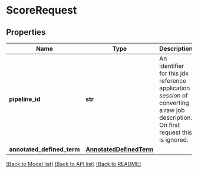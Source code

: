# ScoreRequest

## Properties
Name | Type | Description | Notes
------------ | ------------- | ------------- | -------------
**pipeline_id** | **str** | An identifier for this jdx reference application _session_ of converting a raw job description. On first request this is ignored. | [optional] 
**annotated_defined_term** | [**AnnotatedDefinedTerm**](AnnotatedDefinedTerm.md) |  | [optional] 

[[Back to Model list]](../README.md#documentation-for-models) [[Back to API list]](../README.md#documentation-for-api-endpoints) [[Back to README]](../README.md)


